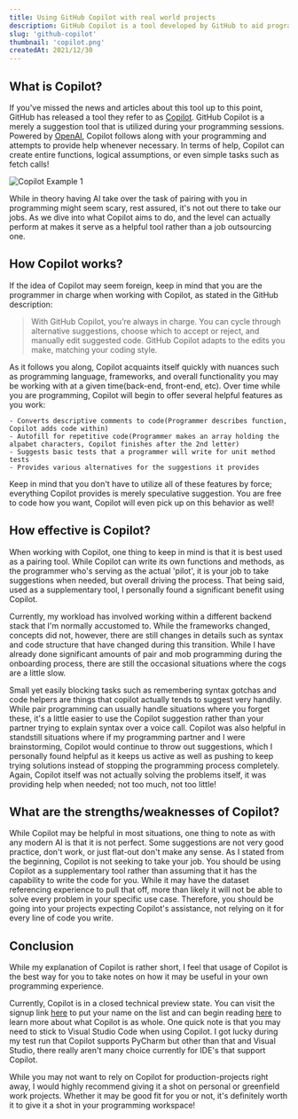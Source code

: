 ```yaml
---
title: Using GitHub Copilot with real world projects
description: GitHub Copilot is a tool developed by GitHub to aid programmers simliarly in fashion that most would do with methods such as a pair and mob programming. How true does this hold up in real application development?
slug: 'github-copilot'
thumbnail: 'copilot.png'
createdAt: 2021/12/30
---
```


## What is Copilot?
If you've missed the news and articles about this tool up to this point, GitHub has released a tool they refer to as [Copilot](https://copilot.github.com/).
GitHub Copilot is a merely a suggestion tool that is utilized during your programming sessions. Powered by [OpenAI](https://openai.com/), Copilot follows along with your programming and attempts to provide help whenever necessary.
In terms of help, Copilot can create entire functions, logical assumptions, or even simple tasks such as fetch calls!

<img src="/images/blog/copilot_example_1.png" alt="Copilot Example 1" />

While in theory having AI take over the task of pairing with you in programming might seem scary, rest assured, it's not out there to take our jobs.
As we dive into what Copilot aims to do, and the level can actually perform at makes it serve as a helpful tool rather than a job outsourcing one.

## How Copilot works?
If the idea of Copilot may seem foreign, keep in mind that you are the programmer in charge when working with Copilot, as stated in the GitHub description:

> With GitHub Copilot, you’re always in charge. You can cycle through alternative suggestions, choose which to accept or reject, and manually edit suggested code. GitHub Copilot adapts to the edits you make, matching your coding style.

As it follows you along, Copilot acquaints itself quickly with nuances such as programming language, frameworks, and overall functionality you may be working with at a given time(back-end, front-end, etc).
Over time while you are programming, Copilot will begin to offer several helpful features as you work:

```
- Converts descriptive comments to code(Programmer describes function, Copilot adds code within)
- Autofill for repetitive code(Programmer makes an array holding the alpabet characters, Copilot finishes after the 2nd letter)
- Suggests basic tests that a programmer will write for unit method tests
- Provides various alternatives for the suggestions it provides
```

Keep in mind that you don't have to utilize all of these features by force; everything Copilot provides is merely speculative suggestion.
You are free to code how you want, Copilot will even pick up on this behavior as well!

## How effective is Copilot?

When working with Copilot, one thing to keep in mind is that it is best used as a pairing tool. While Copilot can write its own functions and methods,
as the programmer who's serving as the actual 'pilot', it is your job to take suggestions when needed, but overall driving the process.
That being said, used as a supplementary tool, I personally found a significant benefit using Copilot.

Currently, my workload has involved working within a different backend stack that I'm normally accustomed to. While the frameworks changed, concepts did not, however, 
there are still changes in details such as syntax and code structure that have changed during this transition. While I have already
done significant amounts of pair and mob programming during the onboarding process, there are still the occasional situations where the cogs are a little slow.

Small yet easily blocking tasks such as remembering syntax gotchas and code helpers are things that copilot actually tends to suggest very handily.
While pair programming can usually handle situations where you forget these, it's a little easier to use the Copilot suggestion rather than your partner trying to explain syntax over a voice call.
Copilot was also helpful in standstill situations where if my programming partner and I were brainstorming, Copilot would continue to throw out suggestions, which I personally found helpful as it keeps us active as well as pushing to keep trying solutions instead of stopping the programming process completely.
Again, Copilot itself was not actually solving the problems itself, it was providing help when needed; not too much, not too little!

## What are the strengths/weaknesses of Copilot?

While Copilot may be helpful in most situations, one thing to note as with any modern AI is that it is not perfect. Some suggestions are not very good practice, don't work, or just flat-out don't make any sense.
As I stated from the beginning, Copilot is not seeking to take your job. You should be using Copilot as a supplementary tool rather than assuming
that it has the capability to write the code for you. While it may have the dataset referencing experience to pull that off, more than likely it will not be able to solve every problem in your specific use case.
Therefore, you should be going into your projects expecting Copilot's assistance, not relying on it for every line of code you write.

## Conclusion
While my explanation of Copilot is rather short, I feel that usage of Copilot is the best way for you to take notes on how it may be useful in your own programming experience.

Currently, Copilot is in a closed technical preview state. You can visit the signup link [here](https://github.com/features/copilot/signup) to put your
name on the list and can begin reading [here](https://copilot.github.com/#faqs) to learn more about what Copilot is as whole. 
One quick note is that you may need to stick to Visual Studio Code when using Copilot. I got lucky during my test run that Copilot supports PyCharm but other than that and Visual Studio, there really aren't many choice currently for IDE's that support Copilot.

While you may not want to rely on Copilot for production-projects right away, I would highly recommend giving it a shot on personal or greenfield work projects.
Whether it may be good fit for you or not, it's definitely worth it to give it a shot in your programming workspace!
